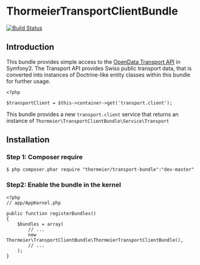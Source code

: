 ThormeierTransportClientBundle
==============================

[![Build Status](https://travis-ci.org/thormeier/transport-client.png?branch=master)](https://travis-ci.org/thormeier/transport-client)

## Introduction

This bundle provides simple access to the [OpenData Transport API](http://transport.opendata.ch/) in Symfony2. The Transport API provides Swiss public transport data, that is converted into instances of Doctrine-like entity classes within this bundle for further usage.

    <?php
    
    $transportClient = $this->container->get('transport.client');

This bundle provides a new `transport.client` service that returns an instance of `Thormeier\TransportClientBundle\Service\Transport`

## Installation

### Step 1: Composer require

    $ php composer.phar require "thormeier/transport-bundle":"dev-master"

### Step2: Enable the bundle in the kernel


    <?php
    // app/AppKernel.php

    public function registerBundles()
    {
        $bundles = array(
            // ...
            new Thormeier\TransportClientBundle\ThormeierTransportClientBundle(),
            // ...
        );
    }